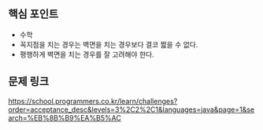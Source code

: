 ## 핵심 포인트

- 수학
- 꼭지점을 치는 경우는 벽면을 치는 경우보다 결코 짧을 수 없다.
- 평행하게 벽면을 치는 경우를 잘 고려해야 한다.

## 문제 링크

https://school.programmers.co.kr/learn/challenges?order=acceptance_desc&levels=3%2C2%2C1&languages=java&page=1&search=%EB%8B%B9%EA%B5%AC
